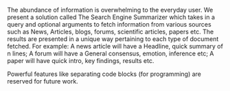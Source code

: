 The abundance of information is overwhelming to the everyday user. We present a solution called The Search Engine Summarizer which takes in a query and optional arguments to fetch information from various sources such as News, Articles, blogs, forums, scientific articles, papers etc. The results are presented in a unique way pertaining to each type of document fetched. For example: A news article will have a Headline, quick summary of n lines; A forum will have a General consensus, emotion, inference etc; A paper will have quick intro, key findings, results etc.

Powerful features like separating code blocks (for programming) are reserved for future work.
